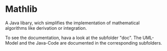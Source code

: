 # Mathlib
A Java libary, wich simplifies the implementation of mathematical algorithms like derivation or integration.

To see the documentation, hava a look at the subfolder "doc". The UML-Model and the Java-Code are documented
in the corresponding subfolders.
